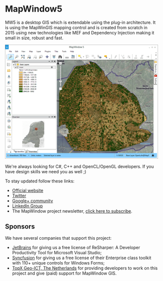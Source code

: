 # MapWindow5
MW5 is a desktop GIS which is extendable using the plug-in architecture. 
It is using the MapWinGIS mapping control and is created from scratch in 2015 using new technologies like MEF and Dependency Injection making it small in size, robust and fast.

![MapWindow-v5.1.1](MapWindow-v5.1.1.png)

We're always looking for C#, C++ and OpenCL/OpenGL developers. 
If you have design skills we need you as well ;)


To stay updated follow these links:

* [Official website](http://www.mapwindow.org/)
* [Twitter](https://twitter.com/mapwindow_nl)
* [Google+ community](https://plus.google.com/communities/105819536859650299585)
* [LinkedIn Group](http://www.linkedin.com/groups?gid=122945)
* The MapWindow project newsletter, [click here to subscribe](http://www.mapwindow.org/documentation/mapwindow5/subscribe.php).

## Sponsors

We have several companies that support this project:

* [JetBrains](http://www.jetbrains.com/resharper/index.html?utm_source=MapWindow_GitHub&utm_medium=cpc&utm_campaign=GitHub_click) for giving us a free license of ReSharper: A Developer Productivity Tool for Microsoft Visual Studio;
* [Syncfusion](http://www.syncfusion.com/products/windows-forms?utm_source=MapWindow_GitHub&utm_medium=user_mapwindow&utm_campaign=GitHub_click) for giving us a free license of their Enterprise class toolkit with 110+ unique controls for Windows Forms;
* [TopX Geo-ICT, The Netherlands](http://topx-group.nl/topx-geo-ict?utm_source=MapWindow_GitHub&utm_medium=cpc&utm_campaign=GitHub_click) for providing developers to work on this project and give (paid) support for MapWindow GIS.
